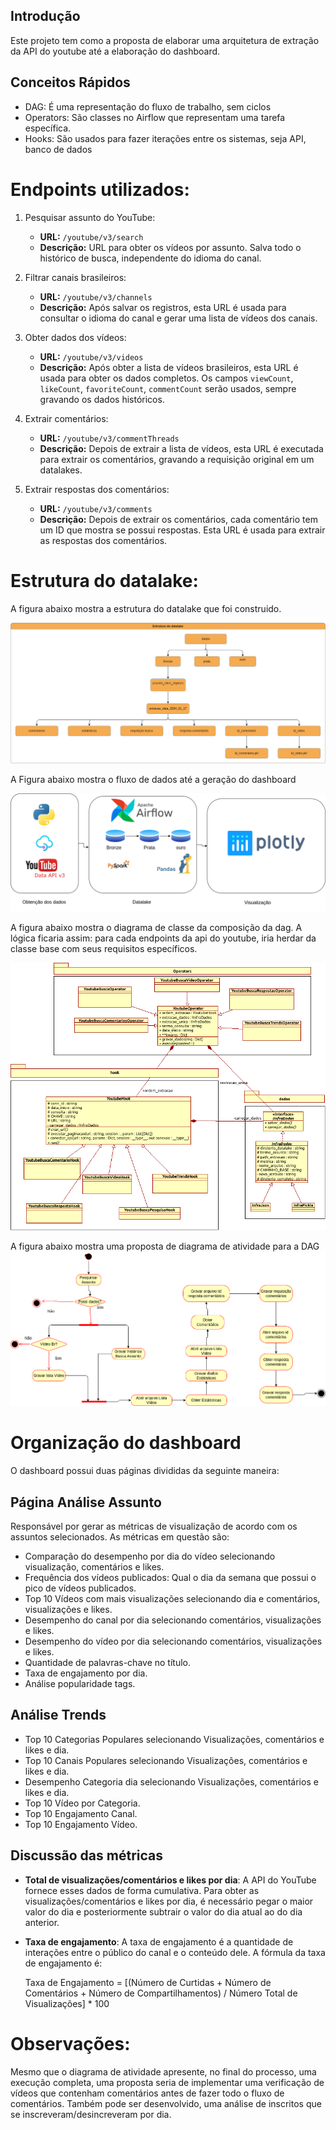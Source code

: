 
## Introdução
Este projeto tem como a proposta de elaborar uma arquitetura de extração da API do youtube até a elaboração do dashboard.


## Conceitos Rápidos

- DAG: É uma representação do fluxo de trabalho, sem ciclos
- Operators: São classes no Airflow que representam uma tarefa específica.
- Hooks: São usados para fazer iterações entre os sistemas, seja API, banco de dados



# Endpoints utilizados:

1. Pesquisar assunto do YouTube:
   - **URL:** `/youtube/v3/search`
   - **Descrição:** URL para obter os vídeos por assunto. Salva todo o histórico de busca, independente do idioma do canal.

2. Filtrar canais brasileiros:
   - **URL:** `/youtube/v3/channels`
   - **Descrição:** Após salvar os registros, esta URL é usada para consultar o idioma do canal e gerar uma lista de vídeos dos canais.

3. Obter dados dos vídeos:
   - **URL:** `/youtube/v3/videos`
   - **Descrição:** Após obter a lista de vídeos brasileiros, esta URL é usada para obter os dados completos. Os campos `viewCount`, `likeCount`, `favoriteCount`, `commentCount` serão usados, sempre gravando os dados históricos.

4. Extrair comentários:
   - **URL:** `/youtube/v3/commentThreads`
   - **Descrição:** Depois de extrair a lista de vídeos, esta URL é executada para extrair os comentários, gravando a requisição original em um datalakes.

5. Extrair respostas dos comentários:
   - **URL:** `/youtube/v3/comments`
   - **Descrição:** Depois de extrair os comentários, cada comentário tem um ID que mostra se possui respostas. Esta URL é usada para extrair as respostas dos comentários.

# Estrutura do datalake:
 A figura abaixo mostra a estrutura do datalake que foi construido.
 
![Exemplo de imagem](https://github.com/rodrigorocha1/analise_dados_youtube/blob/main/docs/datalake.drawio.png)

A Figura abaixo mostra o fluxo de dados até a geração do dashboard

![Exemplo de imagem](https://github.com/rodrigorocha1/analise_dados_youtube/blob/main/docs/diagrama_datalake.drawio.png)


A figura abaixo mostra o diagrama de classe da composição da dag. A lógica ficaria assim: para cada endpoints da api do youtube, iria herdar da classe base com seus requisitos específicos.

![](https://github.com/rodrigorocha1/analise_dados_youtube/blob/main/docs/diagrama%20de%20classe.png)

A figura abaixo mostra uma proposta de diagrama de atividade para a DAG
![](https://github.com/rodrigorocha1/analise_dados_youtube/blob/main/docs/diagrama_de_atividade_dag.drawio.png)

# Organização do dashboard

O dashboard possui duas páginas divididas da seguinte maneira:

## Página Análise Assunto

Responsável por gerar as métricas de visualização de acordo com os assuntos selecionados. As métricas em questão são:

- Comparação do desempenho por dia do vídeo selecionando visualização, comentários e likes.
- Frequência dos vídeos publicados: Qual o dia da semana que possui o pico de vídeos publicados.
- Top 10 Vídeos com mais visualizações selecionando dia e comentários, visualizações e likes.
- Desempenho do canal por dia selecionando comentários, visualizações e likes.
- Desempenho do vídeo por dia selecionando comentários, visualizações e likes.
- Quantidade de palavras-chave no título.
- Taxa de engajamento por dia.
- Análise popularidade tags.

## Análise Trends

- Top 10 Categorias Populares selecionando Visualizações, comentários e likes e dia.
- Top 10 Canais Populares selecionando Visualizações, comentários e likes e dia.
- Desempenho Categoria dia selecionando Visualizações, comentários e likes e dia.
- Top 10 Vídeo por Categoria.
- Top 10 Engajamento Canal.
- Top 10 Engajamento Vídeo.

## Discussão das métricas

- **Total de visualizações/comentários e likes por dia**: A API do YouTube fornece esses dados de forma cumulativa. Para obter as visualizações/comentários e likes por dia, é necessário pegar o maior valor do dia e posteriormente subtrair o valor do dia atual ao do dia anterior.

- **Taxa de engajamento**: A taxa de engajamento é a quantidade de interações entre o público do canal e o conteúdo dele. A fórmula da taxa de engajamento é:

  Taxa de Engajamento = [(Número de Curtidas + Número de Comentários + Número de Compartilhamentos) / Número Total de Visualizações] * 100


# Observações:
 Mesmo que o diagrama de atividade apresente, no final do processo, uma execução completa, uma proposta seria de implementar uma verificação de vídeos que contenham comentários antes de fazer todo o fluxo de comentários. Também pode ser desenvolvido, uma análise de inscritos que se inscreveram/desincreveram por dia.


